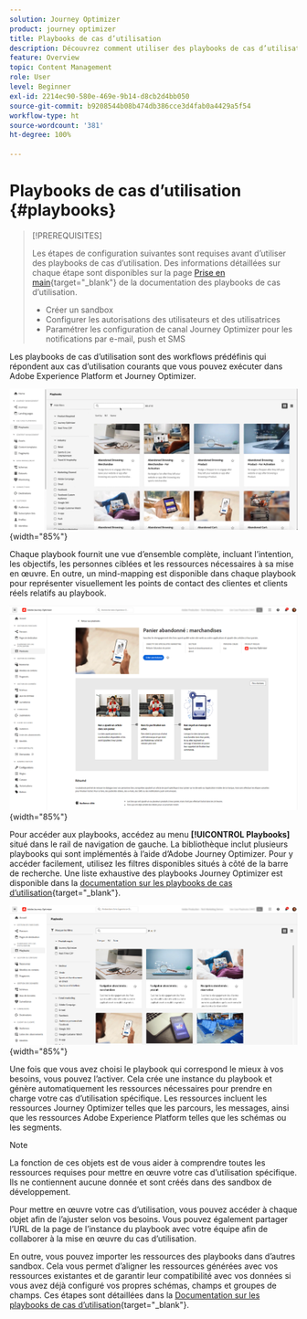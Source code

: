 ```yaml
---
solution: Journey Optimizer
product: journey optimizer
title: Playbooks de cas d’utilisation
description: Découvrez comment utiliser des playbooks de cas d’utilisation Adobe Experience Platform avec Adobe Journey Optimizer.
feature: Overview
topic: Content Management
role: User
level: Beginner
exl-id: 2214ec90-580e-469e-9b14-d8cb2d4bb050
source-git-commit: b9208544b08b474db386cce3d4fab0a4429a5f54
workflow-type: ht
source-wordcount: '381'
ht-degree: 100%

---
```


# Playbooks de cas d’utilisation {#playbooks}

>[!PREREQUISITES]
>
>Les étapes de configuration suivantes sont requises avant d’utiliser des playbooks de cas d’utilisation. Des informations détaillées sur chaque étape sont disponibles sur la page [Prise en main](https://experienceleague.adobe.com/docs/experience-platform/use-case-playbooks/playbooks/get-started.html?lang=fr){target="_blank"} de la documentation des playbooks de cas d’utilisation.
>
>* Créer un sandbox
>* Configurer les autorisations des utilisateurs et des utilisatrices
>* Paramétrer les configuration de canal Journey Optimizer pour les notifications par e-mail, push et SMS

Les playbooks de cas d’utilisation sont des workflows prédéfinis qui répondent aux cas d’utilisation courants que vous pouvez exécuter dans Adobe Experience Platform et Journey Optimizer.

![Image animée représentant des playbooks de cas d’utilisation.](../rn/assets/do-not-localize/playbooks.gif){width="85%"}

Chaque playbook fournit une vue d’ensemble complète, incluant l’intention, les objectifs, les personnes ciblées et les ressources nécessaires à sa mise en œuvre. En outre, un mind-mapping est disponible dans chaque playbook pour représenter visuellement les points de contact des clientes et clients réels relatifs au playbook.

![Playbook de panier abandonné affiché dans la vue Découverte des playbooks.](assets/playbooks-detail.png){width="85%"}

Pour accéder aux playbooks, accédez au menu **[!UICONTROL Playbooks]** situé dans le rail de navigation de gauche. La bibliothèque inclut plusieurs playbooks qui sont implémentés à l’aide d’Adobe Journey Optimizer. Pour y accéder facilement, utilisez les filtres disponibles situés à côté de la barre de recherche. Une liste exhaustive des playbooks Journey Optimizer est disponible dans la [documentation sur les playbooks de cas d’utilisation](https://experienceleague.adobe.com/docs/experience-platform/use-case-playbooks/playbooks/playbooks-list.html?lang=fr){target="_blank"}.

![Liste des playbooks avec le volet des filtres ouvert](assets/playbooks-filter.png){width="85%"}

Une fois que vous avez choisi le playbook qui correspond le mieux à vos besoins, vous pouvez l’activer. Cela crée une instance du playbook et génère automatiquement les ressources nécessaires pour prendre en charge votre cas d’utilisation spécifique. Les ressources incluent les ressources Journey Optimizer telles que les parcours, les messages, ainsi que les ressources Adobe Experience Platform telles que les schémas ou les segments.

>[!NOTE]
>
>La fonction de ces objets est de vous aider à comprendre toutes les ressources requises pour mettre en œuvre votre cas d’utilisation spécifique. Ils ne contiennent aucune donnée et sont créés dans des sandbox de développement.

Pour mettre en œuvre votre cas d’utilisation, vous pouvez accéder à chaque objet afin de l’ajuster selon vos besoins. Vous pouvez également partager l’URL de la page de l’instance du playbook avec votre équipe afin de collaborer à la mise en œuvre du cas d’utilisation.

En outre, vous pouvez importer les ressources des playbooks dans d’autres sandbox. Cela vous permet d’aligner les ressources générées avec vos ressources existantes et de garantir leur compatibilité avec vos données si vous avez déjà configuré vos propres schémas, champs et groupes de champs. Ces étapes sont détaillées dans la [Documentation sur les playbooks de cas d’utilisation](https://experienceleague.adobe.com/docs/experience-platform/use-case-playbooks/playbooks/data-awareness.html?lang=fr){target="_blank"}.
